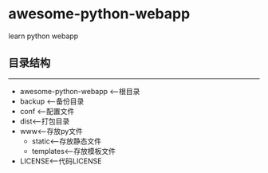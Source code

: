 # awesome-python-webapp

learn python webapp


## 目录结构
____
  * awesome-python-webapp <--根目录
  * backup <--备份目录
  * conf <--配置文件
  * dist<--打包目录
  * www<--存放py文件
    * static<--存放静态文件
    * templates<--存放模板文件
  *  LICENSE<--代码LICENSE
